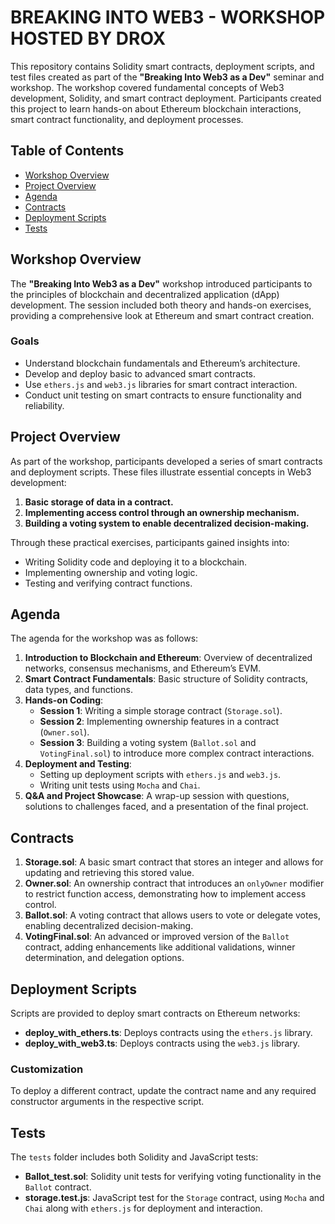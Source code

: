 # BREAKING INTO WEB3 - WORKSHOP HOSTED BY DROX
This repository contains Solidity smart contracts, deployment scripts, and test files created as part of the **"Breaking Into Web3 as a Dev"** seminar and workshop. The workshop covered fundamental concepts of Web3 development, Solidity, and smart contract deployment. Participants created this project to learn hands-on about Ethereum blockchain interactions, smart contract functionality, and deployment processes.

## Table of Contents

- [Workshop Overview](#workshop-overview)
- [Project Overview](#project-overview)
- [Agenda](#agenda)
- [Contracts](#contracts)
- [Deployment Scripts](#deployment-scripts)
- [Tests](#tests)

## Workshop Overview

The **"Breaking Into Web3 as a Dev"** workshop introduced participants to the principles of blockchain and decentralized application (dApp) development. The session included both theory and hands-on exercises, providing a comprehensive look at Ethereum and smart contract creation.

### Goals
- Understand blockchain fundamentals and Ethereum’s architecture.
- Develop and deploy basic to advanced smart contracts.
- Use `ethers.js` and `web3.js` libraries for smart contract interaction.
- Conduct unit testing on smart contracts to ensure functionality and reliability.

## Project Overview

As part of the workshop, participants developed a series of smart contracts and deployment scripts. These files illustrate essential concepts in Web3 development:
1. **Basic storage of data in a contract.**
2. **Implementing access control through an ownership mechanism.**
3. **Building a voting system to enable decentralized decision-making.**

Through these practical exercises, participants gained insights into:
- Writing Solidity code and deploying it to a blockchain.
- Implementing ownership and voting logic.
- Testing and verifying contract functions.

## Agenda

The agenda for the workshop was as follows:

1. **Introduction to Blockchain and Ethereum**: Overview of decentralized networks, consensus mechanisms, and Ethereum’s EVM.
2. **Smart Contract Fundamentals**: Basic structure of Solidity contracts, data types, and functions.
3. **Hands-on Coding**:
    - **Session 1**: Writing a simple storage contract (`Storage.sol`).
    - **Session 2**: Implementing ownership features in a contract (`Owner.sol`).
    - **Session 3**: Building a voting system (`Ballot.sol` and `VotingFinal.sol`) to introduce more complex contract interactions.
4. **Deployment and Testing**:
    - Setting up deployment scripts with `ethers.js` and `web3.js`.
    - Writing unit tests using `Mocha` and `Chai`.
5. **Q&A and Project Showcase**: A wrap-up session with questions, solutions to challenges faced, and a presentation of the final project.

## Contracts

1. **Storage.sol**: A basic smart contract that stores an integer and allows for updating and retrieving this stored value.
2. **Owner.sol**: An ownership contract that introduces an `onlyOwner` modifier to restrict function access, demonstrating how to implement access control.
3. **Ballot.sol**: A voting contract that allows users to vote or delegate votes, enabling decentralized decision-making.
4. **VotingFinal.sol**: An advanced or improved version of the `Ballot` contract, adding enhancements like additional validations, winner determination, and delegation options.

## Deployment Scripts

Scripts are provided to deploy smart contracts on Ethereum networks:
- **deploy_with_ethers.ts**: Deploys contracts using the `ethers.js` library.
- **deploy_with_web3.ts**: Deploys contracts using the `web3.js` library.

### Customization
To deploy a different contract, update the contract name and any required constructor arguments in the respective script.

## Tests

The `tests` folder includes both Solidity and JavaScript tests:
- **Ballot_test.sol**: Solidity unit tests for verifying voting functionality in the `Ballot` contract.
- **storage.test.js**: JavaScript test for the `Storage` contract, using `Mocha` and `Chai` along with `ethers.js` for deployment and interaction.
